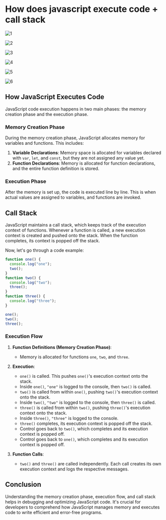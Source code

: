 # How does javascript execute code + call stack

![1](https://github.com/shivlloyd/Learn_Javascript/assets/41133545/f14bf8ef-9e27-4f14-8a41-9463c2f6ae7e)

![2](https://github.com/shivlloyd/Learn_Javascript/assets/41133545/56b26bd9-56ca-40e7-82e1-5a40ab015b66)

![3](https://github.com/shivlloyd/Learn_Javascript/assets/41133545/26f7e34e-a76c-4c6e-abc8-7e629d7a77ba)

![4](https://github.com/shivlloyd/Learn_Javascript/assets/41133545/bb0eb4d2-6bc5-419a-a485-5ed9bc587552)

![5](https://github.com/shivlloyd/Learn_Javascript/assets/41133545/7fa3fbac-c0f5-42db-88f5-a1d2394df1b5)

![6](https://github.com/shivlloyd/Learn_Javascript/assets/41133545/fbd68602-53dc-42ed-80d1-4db9a2cbd7ca)

## How JavaScript Executes Code

JavaScript code execution happens in two main phases: the memory creation phase and the execution phase.

### Memory Creation Phase

During the memory creation phase, JavaScript allocates memory for variables and functions. This includes:

1. **Variable Declarations**: Memory space is allocated for variables declared with `var`, `let`, and `const`, but they are not assigned any value yet.
2. **Function Declarations**: Memory is allocated for function declarations, and the entire function definition is stored.

### Execution Phase

After the memory is set up, the code is executed line by line. This is when actual values are assigned to variables, and functions are invoked.

## Call Stack

JavaScript maintains a call stack, which keeps track of the execution context of functions. Whenever a function is called, a new execution context is created and pushed onto the stack. When the function completes, its context is popped off the stack.

Now, let's go through a code example:

```javascript
function one() {
  console.log("one");
  two();
}
function two() {
  console.log("two");
  three();
}
function three() {
  console.log("three");
}

one();
two();
three();
```

### Execution Flow

1. **Function Definitions (Memory Creation Phase)**:

   - Memory is allocated for functions `one`, `two`, and `three`.

2. **Execution**:

   - `one()` is called. This pushes `one()`'s execution context onto the stack.
   - Inside `one()`, `"one"` is logged to the console, then `two()` is called.
   - `two()` is called from within `one()`, pushing `two()`'s execution context onto the stack.
   - Inside `two()`, `"two"` is logged to the console, then `three()` is called.
   - `three()` is called from within `two()`, pushing `three()`'s execution context onto the stack.
   - Inside `three()`, `"three"` is logged to the console.
   - `three()` completes, its execution context is popped off the stack.
   - Control goes back to `two()`, which completes and its execution context is popped off.
   - Control goes back to `one()`, which completes and its execution context is popped off.

3. **Function Calls**:
   - `two()` and `three()` are called independently. Each call creates its own execution context and logs the respective messages.

## Conclusion

Understanding the memory creation phase, execution flow, and call stack helps in debugging and optimizing JavaScript code. It's crucial for developers to comprehend how JavaScript manages memory and executes code to write efficient and error-free programs.
